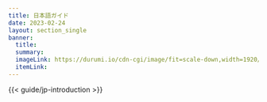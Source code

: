```yaml
---
title: 日本語ガイド
date: 2023-02-24
layout: section_single
banner:
  title:
  summary:
  imageLink: https://durumi.io/cdn-cgi/image/fit=scale-down,width=1920/https://r2.womenandwarmuseum.net/exhibition/ex-04/section-01-right/19_%27%eb%b9%84%ec%97%94%eb%82%98%20%ec%84%b8%ea%b3%84%ec%9d%b8%ea%b6%8c%ed%9a%8c%ec%9d%98%ec%97%90%ec%84%9c%20%eb%b0%9c%ec%96%b8%ed%95%98%eb%8a%94%20%ea%b9%80%eb%b3%b5%eb%8f%99.jpg
  itemLink:
---
```


{{< guide/jp-introduction >}}